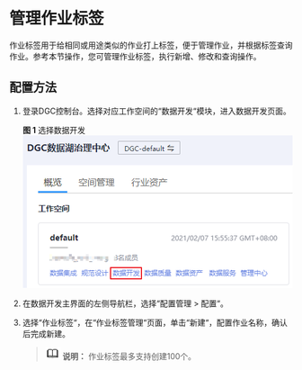 # 管理作业标签<a name="dgc_01_0532"></a>

作业标签用于给相同或用途类似的作业打上标签，便于管理作业，并根据标签查询作业。参考本节操作，您可管理作业标签，执行新增、修改和查询操作。

## 配置方法<a name="section6103134284814"></a>

1.  登录DGC控制台。选择对应工作空间的“数据开发“模块，进入数据开发页面。

    **图 1**  选择数据开发<a name="dgc_01_0423_fig746051541519"></a>  
    ![](figures/选择数据开发.png "选择数据开发")

2.  在数据开发主界面的左侧导航栏，选择“配置管理 \> 配置“。
3.  选择“作业标签“，在“作业标签管理“页面，单击“新建“，配置作业名称，确认后完成新建。

    >![](public_sys-resources/icon-note.gif) **说明：** 
    >作业标签最多支持创建100个。



